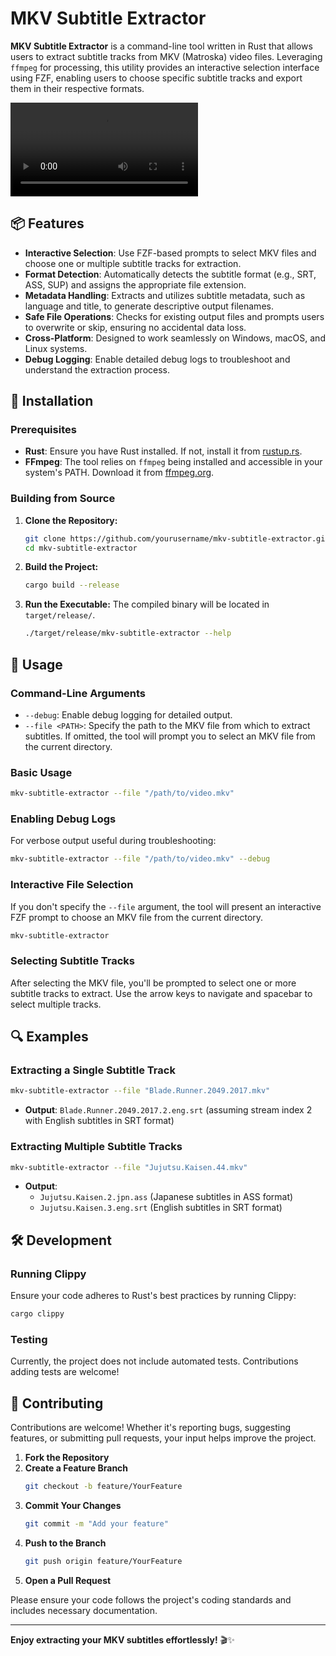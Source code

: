 # MKV Subtitle Extractor

**MKV Subtitle Extractor** is a command-line tool written in Rust that allows users to extract subtitle tracks from MKV (Matroska) video files. Leveraging `ffmpeg` for processing, this utility provides an interactive selection interface using FZF, enabling users to choose specific subtitle tracks and export them in their respective formats.

![command line demo](./demo.mp4)

## 📦 Features

- **Interactive Selection**: Use FZF-based prompts to select MKV files and choose one or multiple subtitle tracks for extraction.
- **Format Detection**: Automatically detects the subtitle format (e.g., SRT, ASS, SUP) and assigns the appropriate file extension.
- **Metadata Handling**: Extracts and utilizes subtitle metadata, such as language and title, to generate descriptive output filenames.
- **Safe File Operations**: Checks for existing output files and prompts users to overwrite or skip, ensuring no accidental data loss.
- **Cross-Platform**: Designed to work seamlessly on Windows, macOS, and Linux systems.
- **Debug Logging**: Enable detailed debug logs to troubleshoot and understand the extraction process.

## 🚀 Installation

### Prerequisites

- **Rust**: Ensure you have Rust installed. If not, install it from [rustup.rs](https://rustup.rs/).
- **FFmpeg**: The tool relies on `ffmpeg` being installed and accessible in your system's PATH. Download it from [ffmpeg.org](https://ffmpeg.org/download.html).

### Building from Source

1. **Clone the Repository:**
   ```bash
   git clone https://github.com/yourusername/mkv-subtitle-extractor.git
   cd mkv-subtitle-extractor
   ```

2. **Build the Project:**
   ```bash
   cargo build --release
   ```

3. **Run the Executable:**
   The compiled binary will be located in `target/release/`.
   ```bash
   ./target/release/mkv-subtitle-extractor --help
   ```

## 📝 Usage

### Command-Line Arguments

- `--debug`: Enable debug logging for detailed output.
- `--file <PATH>`: Specify the path to the MKV file from which to extract subtitles. If omitted, the tool will prompt you to select an MKV file from the current directory.

### Basic Usage

```bash
mkv-subtitle-extractor --file "/path/to/video.mkv"
```

### Enabling Debug Logs

For verbose output useful during troubleshooting:

```bash
mkv-subtitle-extractor --file "/path/to/video.mkv" --debug
```

### Interactive File Selection

If you don't specify the `--file` argument, the tool will present an interactive FZF prompt to choose an MKV file from the current directory.

```bash
mkv-subtitle-extractor
```

### Selecting Subtitle Tracks

After selecting the MKV file, you'll be prompted to select one or more subtitle tracks to extract. Use the arrow keys to navigate and spacebar to select multiple tracks.

## 🔍 Examples

### Extracting a Single Subtitle Track

```bash
mkv-subtitle-extractor --file "Blade.Runner.2049.2017.mkv"
```

- **Output**: `Blade.Runner.2049.2017.2.eng.srt` (assuming stream index 2 with English subtitles in SRT format)

### Extracting Multiple Subtitle Tracks

```bash
mkv-subtitle-extractor --file "Jujutsu.Kaisen.44.mkv"
```

- **Output**:
  - `Jujutsu.Kaisen.2.jpn.ass` (Japanese subtitles in ASS format)
  - `Jujutsu.Kaisen.3.eng.srt` (English subtitles in SRT format)

## 🛠️ Development

### Running Clippy

Ensure your code adheres to Rust's best practices by running Clippy:

```bash
cargo clippy
```

### Testing

Currently, the project does not include automated tests. Contributions adding tests are welcome!

## 🤝 Contributing

Contributions are welcome! Whether it's reporting bugs, suggesting features, or submitting pull requests, your input helps improve the project.

1. **Fork the Repository**
2. **Create a Feature Branch**
   ```bash
   git checkout -b feature/YourFeature
   ```
3. **Commit Your Changes**
   ```bash
   git commit -m "Add your feature"
   ```
4. **Push to the Branch**
   ```bash
   git push origin feature/YourFeature
   ```
5. **Open a Pull Request**

Please ensure your code follows the project's coding standards and includes necessary documentation.

---

**Enjoy extracting your MKV subtitles effortlessly!** 🎬✨